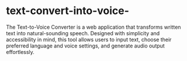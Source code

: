 # text-convert-into-voice-
The Text-to-Voice Converter is a web application that transforms written text into natural-sounding speech. Designed with simplicity and accessibility in mind, this tool allows users to input text, choose their preferred language and voice settings, and generate audio output effortlessly.

